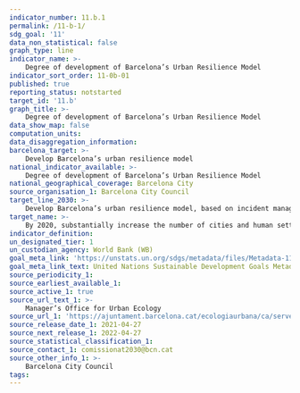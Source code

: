 ```yaml
---
indicator_number: 11.b.1
permalink: /11-b-1/
sdg_goal: '11'
data_non_statistical: false
graph_type: line
indicator_name: >-
    Degree of development of Barcelona’s Urban Resilience Model
indicator_sort_order: 11-0b-01
published: true
reporting_status: notstarted
target_id: '11.b'
graph_title: >-
    Degree of development of Barcelona’s Urban Resilience Model
data_show_map: false
computation_units:
data_disaggregation_information: 
barcelona_target: >-
    Develop Barcelona’s urban resilience model
national_indicator_available: >-
    Degree of development of Barcelona’s Urban Resilience Model
national_geographical_coverage: Barcelona City
source_organisation_1: Barcelona City Council
target_line_2030: >-
    Develop Barcelona’s urban resilience model, based on incident management, information analysis and reducing risk
target_name: >-
    By 2020, substantially increase the number of cities and human settlements that adopt and launch integrated policies and plans for promoting inclusion, the efficient use of resources, mitigating and adapting to climate change, as well as resilience to disasters, and developing and putting into practice a comprehensive management of disaster risks at all levels,  in accordance with the Sendai Framework for Disaster Risk Reduction 2015-2030
indicator_definition:
un_designated_tier: 1
un_custodian_agency: World Bank (WB)
goal_meta_link: 'https://unstats.un.org/sdgs/metadata/files/Metadata-11-0b-01.pdf'
goal_meta_link_text: United Nations Sustainable Development Goals Metadata (pdf 894kB)
source_periodicity_1: 
source_earliest_available_1: 
source_active_1: true
source_url_text_1: >-
    Manager’s Office for Urban Ecology 
source_url_1: 'https://ajuntament.barcelona.cat/ecologiaurbana/ca/serveis/la-ciutat-es-transforma/resiliencia-urbana'
source_release_date_1: 2021-04-27
source_next_release_1: 2022-04-27
source_statistical_classification_1: 
source_contact_1: comissionat2030@bcn.cat
source_other_info_1: >-
    Barcelona City Council
tags:
---
```

